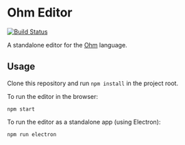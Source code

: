 Ohm Editor
==========

[![Build Status](https://img.shields.io/travis/harc/ohm.svg?style=flat-square)](https://travis-ci.org/harc/ohm-editor)

A standalone editor for the [Ohm](https://github.com/cdglabs/ohm) language.

Usage
-----

Clone this repository and run `npm install` in the project root.

To run the editor in the browser:

    npm start

To run the editor as a standalone app (using Electron):

    npm run electron
